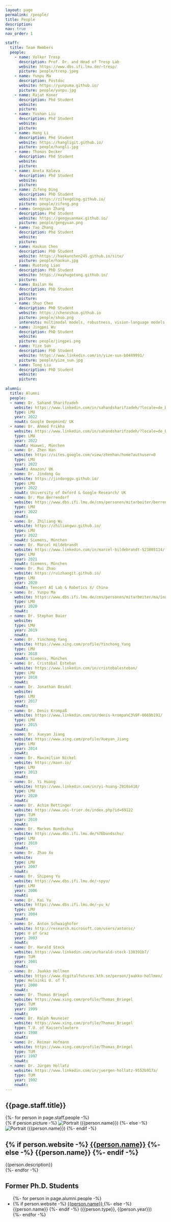 ```yaml
---
layout: page
permalink: /people/
title: People
description: 
nav: true
nav_order: 1

staff:
  title: Team Members
  people:
    - name: Volker Tresp
      description: Prof. Dr. and Head of Tresp Lab
      website: https://www.dbs.ifi.lmu.de/~tresp/
      picture: people/tresp.jpeg
    - name: Yunpu Ma
      description: Postdoc
      website: https://yunpuma.github.io/
      picture: people/yunpu.jpg
    - name: Rajat Koner
      description: Phd Student
      website: 
      picture: 
    - name: Yushan Liu
      description: Phd Student
      website: 
      picture: 
    - name: Hang Li
      description: Phd Student
      website: https://hangligit.github.io/
      picture: people/hangli.jpg
    - name: Thomas Decker
      description: Phd Student
      website: 
      picture: 
    - name: Aneta Koleva
      description: Phd Student
      website: 
      picture: 
    - name: Zifeng Ding
      description: PhD Student
      website: https://zifengding.github.io/
      picture: people/zifeng.png
    - name: Gengyuan Zhang
      description: Phd Student
      website: https://gengyuanmax.github.io/
      picture: people/gengyuan.png
    - name: Yao Zhang
      description: Phd Student
      website: 
      picture: 
    - name: Haukun Chen
      description: PhD Student
      website: https://haokunchen245.github.io/site/
      picture: people/haokun.jpg
    - name: Ruotong Liao
      description: PhD Student
      website: https://mayhugotong.github.io/
      picture: 
    - name: Bailan He
      description: PhD Student
      website: 
      picture: 
    - name: Shuo Chen
      description: PhD Student
      website: https://chenxshuo.github.io
      picture: people/shuo.png
      interests: multimodal models, robustness, vision-language models
    - name: Jingpei Wu
      description: PhD Student
      website:
      picture: people/jingpei.png
    - name: Yize Sun
      description: PhD Student
      website: https://www.linkedin.com/in/yize-sun-b0449991/
      picture: people/yize_sun.jpg
    - name: Tong Liu
      description: PhD Student
      website:
      picture: 
    
alumni:
  title: Alumni
  people:
  - name: Dr. Sahand Sharifzadeh
    website: https://www.linkedin.com/in/sahandsharifzadeh/?locale=de_DE
    type: LMU
    year: 2022
    nowAt: Google Deepmind/ UK
  - name: Dr. Ahmed Frikha
    website: https://www.linkedin.com/in/sahandsharifzadeh/?locale=de_DE
    type: LMU
    year: 2022
    nowAt: Huawei, München
  - name: Dr. Zhen Han
    website: https://sites.google.com/view/zhenhan/home?authuser=0
    type: LMU
    year: 2022
    nowAt: Amazon/ UK
  - name: Dr. Jindong Gu
    website: https://jindonggu.github.io/
    type: LMU
    year: 2022
    nowAt: University of Oxford & Google Research/ UK
  - name: Dr. Max Berrendorf
    website: https://www.dbs.ifi.lmu.de/cms/personen/mitarbeiter/berrendorf/index.html
    type: LMU
    year: 2022
    nowAt: 
  - name: Dr. Zhiliang Wu
    website: https://zhiliangwu.github.io/
    type: LMU
    year: 2022
    nowAt: Siemens, München
  - name: Dr. Marcel Hildebrandt
    website: https://www.linkedin.com/in/marcel-hildebrandt-523805114/
    type: LMU
    year: 2021
    nowAt: Siemens, München
  - name: Dr. Rui Zhao
    website: https://ruizhaogit.github.io/
    type: LMU
    year: 2020
    nowAt: Tencent AI Lab & Robotics X/ China
  - name: Dr. Yunpu Ma
    website: https://www.dbs.ifi.lmu.de/cms/personen/mitarbeiter/ma/index.html
    type: LMU
    year: 2020
    nowAt:
  - name: Dr. Stephan Baier
    website: 
    type: LMU
    year: 2019
    nowAt:
  - name: Dr. Yinchong Yang
    website: https://www.xing.com/profile/Yinchong_Yang
    type: LMU
    year: 2018
    nowAt: Siemens, München
  - name: Dr. Cristóbal Esteban
    website: https://www.linkedin.com/in/cristobalesteban/
    type: LMU
    year: 2018
    nowAt:
  - name: Dr. Jonathan Boidol
    website: 
    type: LMU
    year: 2017
    nowAt:
  - name: Dr. Denis Krompaß
    website: https://www.linkedin.com/in/denis-krompa%C3%9F-0669b191/
    type: LMU
    year: 2015
    nowAt:
  - name: Dr. Xueyan Jiang
    website: https://www.xing.com/profile/Xueyan_Jiang
    type: LMU
    year: 2014
    nowAt: 
  - name: Dr. Maximilian Nickel
    website: https://maxn.io/
    type: LMU
    year: 2013
    nowAt: 
  - name: Dr. Yi Huang
    website: https://www.linkedin.com/in/yi-huang-2810a418/
    type: LMU
    year: 2020
    nowAt: 
  - name: Dr. Achim Rettinger
    website: https://www.uni-trier.de/index.php?id=69122
    type: TUM
    year: 2010
    nowAt:
  - name: Dr. Markus Bundschus
    website: https://www.dbs.ifi.lmu.de/%7Ebundschu/
    type: LMU
    year: 2010
    nowAt:
  - name: Dr. Zhao Xu
    website: 
    type: LMU
    year: 2007
    nowAt:
  - name: Dr. Shipeng Yu
    website: https://www.dbs.ifi.lmu.de/~spyu/
    type: LMU
    year: 2006
    nowAt:
  - name: Dr. Kai Yu
    website: https://www.dbs.ifi.lmu.de/~yu_k/
    type: LMU
    year: 2004
    nowAt:
  - name: Dr. Anton Schwaighofer
    website: http://research.microsoft.com/users/antonsc/
    type: U of Graz
    year: 2003
    nowAt:
  - name: Dr. Harald Steck
    website: https://www.linkedin.com/in/harald-steck-130391b7/
    type: TUM
    year: 2001
    nowAt:
  - name: Dr. Jaakko Hollmen
    website: https://www.digitalfutures.kth.se/person/jaakko-hollmen/
    type: Helsinki U. of T.
    year: 2000
    nowAt:
  - name: Dr. Thomas Briegel
    website: https://www.xing.com/profile/Thomas_Briegel
    type: TUM
    year: 1999
    nowAt:
  - name: Dr. Ralph Neuneier
    website: https://www.xing.com/profile/Thomas_Briegel
    type: T.U. of Kaiserslautern
    year: 1998
    nowAt:
  - name: Dr. Reimar Hofmann
    website: https://www.xing.com/profile/Thomas_Briegel
    type: TUM
    year: 1997
    nowAt:
  - name: Dr. Jürgen Hollatz
    website: https://www.linkedin.com/in/juergen-hollatz-9552b917a/
    type: TUM
    year: 1992
    nowAt: 
---
```


<div class="projects">


<h2 class="category">{{page.staff.title}}</h2>
  <div class="grid">
    {%- for person in page.staff.people -%}
        <article class="grid-item card">
          {% if person.picture -%}
            <img class=" rounded-circle" src="/assets/img/{{person.picture}}" alt="Portrait ({{person.name}})" width="auto" height="auto">
          {%- else -%}
            <img class=" rounded-circle" src="/assets/img/tresp-lab.png" alt="Portrait ({{person.name}})" width="auto" height="auto">
          {%- endif -%}
        <div class="card-body">
          <!-- <h2 class="card-title">{{person.name}}</h2> -->
          <h2 class="card-title">
            {% if person.website -%}
              <a href="{{person.website}}">{{person.name}}</a>
            {%- else -%}
              {{person.name}}
            {%- endif -%}
          </h2>
          <div class="card-text">
            {{person.description}}
            <!-- {{person.interests}} -->
            <!-- <p style="margin-bottom: 0rem;">{{person.description}}</p> 
            <ul class="network-icon" aria-hidden="true">
            {% if person.website -%}
              <li><a href="{{person.website}}"><i class="fas fa-globe"></i></a></li>
            {%- endif -%}
            {% if person.email -%}
              <li><a role="button" class="email" style="color: var(--global-theme-color)"><i class="fas fa-envelope"></i></a></li>
            {%- endif -%}
            {% if person.googlescholar -%}
              <li><a href="{{person.googlescholar}}"><i class="ai ai-google-scholar"></i></a></li>
            {%- endif -%}
            {% if person.github -%}
              <li><a href="{{person.github}}"><i class="fab fa-github"></i></a></li>
            {%- endif -%}
            {% if person.twitter -%}
              <li><a href="{{person.twitter}}"><i class="fab fa-twitter"></i></a></li>
            {%- endif -%}
          </ul>
          {% if person.email -%}
            <div class="email hidden">
              <p>{{ person.email }}</p>
            </div>
          {%- endif -%} -->
            </div>
          </div>
        </article>
    {%- endfor -%}
  </div>



  <h2 class="category"> Former Ph.D. Students </h2>
  <ul>
  {%- for person in page.alumni.people -%}
    <li>{% if person.website -%}
              <a href="{{person.website}}">{{person.name}} </a>
            {%- else -%}
              {{person.name}}
        {%- endif -%}
        ({{person.type}}, {{person.year}})</li>
<!--     , now at {{person.nowAt}} -->
  {%- endfor -%}
  </ul>
</div>
